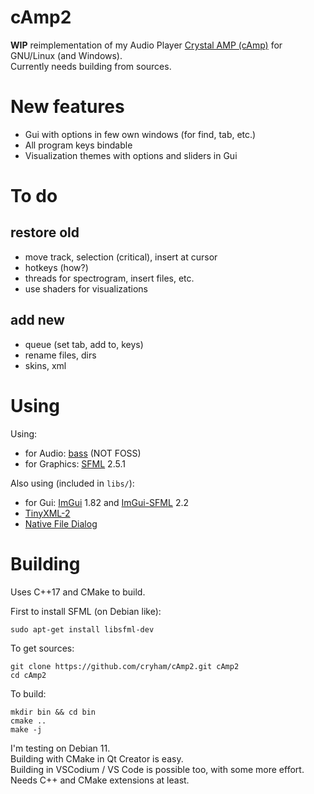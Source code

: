 # cAmp2

**WIP** reimplementation of my Audio Player [Crystal AMP (cAmp)](http://cryham.tuxfamily.org/portfolio/2010_camp/) for GNU/Linux (and Windows).  
Currently needs building from sources.  

# New features

* Gui with options in few own windows (for find, tab, etc.)
* All program keys bindable
* Visualization themes with options and sliders in Gui

# To do
## restore old

* move track, selection (critical), insert at cursor
* hotkeys (how?)
* threads for spectrogram, insert files, etc.
* use shaders for visualizations

## add new

* queue (set tab, add to, keys)
* rename files, dirs
* skins, xml


# Using

Using:
* for Audio: [bass](https://www.un4seen.com/bass.html) (NOT FOSS)
* for Graphics: [SFML](https://www.sfml-dev.org/) 2.5.1

Also using (included in `libs/`):
* for Gui: [ImGui](https://github.com/ocornut/imgui) 1.82 and [ImGui-SFML](https://github.com/eliasdaler/imgui-sfml) 2.2
* [TinyXML-2](https://github.com/leethomason/tinyxml2)
* [Native File Dialog](https://github.com/mlabbe/nativefiledialog)


# Building
Uses C++17 and CMake to build.

First to install SFML (on Debian like):
```
sudo apt-get install libsfml-dev
```
To get sources:
```
git clone https://github.com/cryham/cAmp2.git cAmp2
cd cAmp2
```
To build:
```
mkdir bin && cd bin
cmake ..
make -j
```

I'm testing on Debian 11.  
Building with CMake in Qt Creator is easy.  
Building in VSCodium / VS Code is possible too, with some more effort. Needs C++ and CMake extensions at least.
